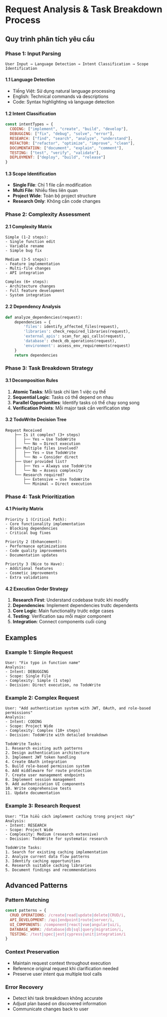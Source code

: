 # Request Analysis & Task Breakdown Process

## Quy trình phân tích yêu cầu

### Phase 1: Input Parsing
```
User Input → Language Detection → Intent Classification → Scope Identification
```

#### 1.1 Language Detection
- Tiếng Việt: Sử dụng natural language processing
- English: Technical commands và descriptions
- Code: Syntax highlighting và language detection

#### 1.2 Intent Classification
```javascript
const intentTypes = {
  CODING: ["implement", "create", "build", "develop"],
  DEBUGGING: ["fix", "debug", "solve", "error"],
  RESEARCH: ["find", "search", "analyze", "understand"],
  REFACTOR: ["refactor", "optimize", "improve", "clean"],
  DOCUMENTATION: ["document", "explain", "comment"],
  TESTING: ["test", "verify", "validate"],
  DEPLOYMENT: ["deploy", "build", "release"]
}
```

#### 1.3 Scope Identification
- **Single File**: Chỉ 1 file cần modification
- **Multi File**: Nhiều files liên quan
- **Project Wide**: Toàn bộ project structure
- **Research Only**: Không cần code changes

### Phase 2: Complexity Assessment

#### 2.1 Complexity Matrix
```
Simple (1-2 steps):
- Single function edit
- Variable rename
- Simple bug fix

Medium (3-5 steps):
- Feature implementation
- Multi-file changes
- API integration

Complex (6+ steps):
- Architecture changes
- Full feature development
- System integration
```

#### 2.2 Dependency Analysis
```python
def analyze_dependencies(request):
    dependencies = {
        'files': identify_affected_files(request),
        'libraries': check_required_libraries(request),
        'external_apis': scan_for_api_calls(request),
        'database': check_db_operations(request),
        'environment': assess_env_requirements(request)
    }
    return dependencies
```

### Phase 3: Task Breakdown Strategy

#### 3.1 Decomposition Rules
1. **Atomic Tasks**: Mỗi task chỉ làm 1 việc cụ thể
2. **Sequential Logic**: Tasks có thể depend on nhau
3. **Parallel Opportunities**: Identify tasks có thể chạy song song
4. **Verification Points**: Mỗi major task cần verification step

#### 3.2 TodoWrite Decision Tree
```
Request Received
    ├── Is it complex? (3+ steps)
    │   ├── Yes → Use TodoWrite
    │   └── No → Direct execution
    ├── Multiple files involved?
    │   ├── Yes → Use TodoWrite
    │   └── No → Consider direct
    ├── User provided list?
    │   ├── Yes → Always use TodoWrite
    │   └── No → Assess complexity
    └── Research required?
        ├── Extensive → Use TodoWrite
        └── Minimal → Direct execution
```

### Phase 4: Task Prioritization

#### 4.1 Priority Matrix
```
Priority 1 (Critical Path):
- Core functionality implementation
- Blocking dependencies
- Critical bug fixes

Priority 2 (Enhancement):
- Performance optimizations
- Code quality improvements
- Documentation updates

Priority 3 (Nice to Have):
- Additional features
- Cosmetic improvements
- Extra validations
```

#### 4.2 Execution Order Strategy
1. **Research First**: Understand codebase trước khi modify
2. **Dependencies**: Implement dependencies trước dependents
3. **Core Logic**: Main functionality trước edge cases
4. **Testing**: Verification sau mỗi major component
5. **Integration**: Connect components cuối cùng

## Examples

### Example 1: Simple Request
```
User: "Fix typo in function name"
Analysis:
- Intent: DEBUGGING
- Scope: Single File
- Complexity: Simple (1 step)
- Decision: Direct execution, no TodoWrite
```

### Example 2: Complex Request
```
User: "Add authentication system with JWT, OAuth, and role-based permissions"
Analysis:
- Intent: CODING
- Scope: Project Wide
- Complexity: Complex (10+ steps)
- Decision: TodoWrite with detailed breakdown

TodoWrite Tasks:
1. Research existing auth patterns
2. Design authentication architecture
3. Implement JWT token handling
4. Create OAuth integration
5. Build role-based permission system
6. Add middleware for route protection
7. Create user management endpoints
8. Implement session management
9. Add authentication UI components
10. Write comprehensive tests
11. Update documentation
```

### Example 3: Research Request
```
User: "Tìm hiểu cách implement caching trong project này"
Analysis:
- Intent: RESEARCH
- Scope: Project Wide
- Complexity: Medium (research extensive)
- Decision: TodoWrite for systematic research

TodoWrite Tasks:
1. Search for existing caching implementation
2. Analyze current data flow patterns
3. Identify caching opportunities
4. Research suitable caching libraries
5. Document findings and recommendations
```

## Advanced Patterns

### Pattern Matching
```javascript
const patterns = {
  CRUD_OPERATIONS: /create|read|update|delete|CRUD/i,
  API_DEVELOPMENT: /api|endpoint|route|server/i,
  UI_COMPONENTS: /component|react|vue|angular|ui/i,
  DATABASE_WORK: /database|db|sql|query|migration/i,
  TESTING: /test|spec|jest|cypress|unit|integration/i
}
```

### Context Preservation
- Maintain request context throughout execution
- Reference original request khi clarification needed
- Preserve user intent qua multiple tool calls

### Error Recovery
- Detect khi task breakdown không accurate
- Adjust plan based on discovered information
- Communicate changes back to user